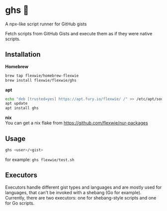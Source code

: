 # ghs 📜

A npx-like script runner for GitHub gists

Fetch scripts from GitHub Gists and execute them as if they were native scripts.

## Installation

**Homebrew**

```sh
brew tap flexwie/homebrew-flexwie
brew install flexwie/flexwie/ghs
```

**apt**

```sh
echo "deb [trusted=yes] https://apt.fury.io/flexwie/ /" >> /etc/apt/sources.list.d/fury.list
apt update
apt install ghs
```

**nix**  
You can get a nix flake from https://github.com/flexwie/nur-packages

## Usage

```sh
ghs <user>/<gist>
```

for example: `ghs flexwie/test.sh`

## Executors

Executors handle different gist types and languages and are mostly used for languages, that can't be invoked with a shebang (Go for example). Currently, there are two executors: one for shebang-style scripts and one for Go scripts.
